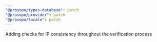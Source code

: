 ```yaml
---
"@prosopo/types-database": patch
"@prosopo/provider": patch
"@prosopo/locale": patch
---
```


Adding checks for IP consistency throughout the verification process
  